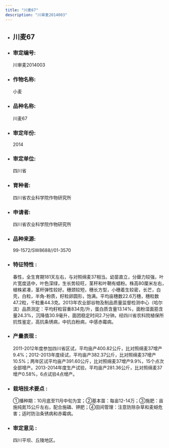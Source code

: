 ```yaml
---
title: "川麦67"
description: "川审麦2014003"
---
```

* ## 川麦67
* ###  审定编号:  
   川审麦2014003

*  ### 作物名称:  
   小麦

*   ###  品种名称: 
    川麦67

*   ### 审定年份: 
    2014

*   ### 审定单位:  
    四川省

*   ### 育种者:  
    四川省农业科学院作物研究所

*   ### 申请者:  
    四川省农业科学院作物研究所

*   ### 品种来源:  
    99-1572/SW8688//01-3570

*   ### 特征特性 : 
    春性，全生育期181天左右，与对照绵麦37相当。幼苗直立，分蘖力较强，叶片宽度适中，叶色深绿，生长势较旺，茎秆和叶鞘有蜡粉。株高80厘米左右，植株紧凑，茎秆弹性较好。穗颈较短，穗长方型，小穗着生较密，长芒，白壳，白粒，半角-粉质，籽粒卵圆形，饱满。平均亩穗数22.6万穗，穗粒数47.2粒，千粒重44.3克。2013年农业部谷物及制品质量监督检测中心（哈尔滨）品质测定：平均籽粒容重834克/升，蛋白质含量13.14%，面粉湿面筋含量24.3%，沉降值30.9毫升，面团稳定时间2.7分钟。经四川省农科院植保所抗性鉴定，高抗条锈病，中抗白粉病，中感赤霉病。

*   ### 产量表现 : 
    2011-2012年度参加四川省区试，平均亩产400.82公斤，比对照绵麦37增产9.4%；2012-2013年度续试，平均亩产382.37公斤，比对照绵麦37增产10.5%；两年区试平均亩产391.60公斤，比对照绵麦37增产9.9%，15个点次全部增产。2013-2014年度生产试验，平均亩产281.36公斤，比对照绵麦37增产0.58%，6点试验4点增产。

*   ### 栽培技术要点 : 
    ①播种期：10月底至11月中旬为宜；②基本苗：每亩12-14万；③施肥：亩施纯氮15公斤左右，配合施磷、钾肥；④田间管理：注意防除杂草和麦蚜危害；适时防治条锈病和赤霉病。

*   ### 审定意见 : 
    四川平坝、丘陵地区。
